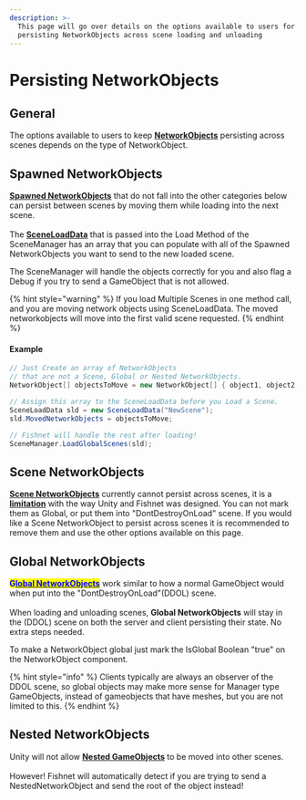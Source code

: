 ```yaml
---
description: >-
  This page will go over details on the options available to users for
  persisting NetworkObjects across scene loading and unloading
---
```


# Persisting NetworkObjects

## General

The options available to users to keep [**NetworkObjects**](../../../manual/guides/scene-management/broken-reference/) persisting across scenes depends on the type of NetworkObject.

## Spawned NetworkObjects

[**Spawned NetworkObjects**](../networked-gameobjects-and-scripts/networkobjects/#spawnednetworkobject) that do not fall into the other categories below can persist between scenes by moving them while loading into the next scene.\
\
The [**SceneLoadData**](scene-data/sceneloaddata.md) that is passed into the Load Method of the SceneManager has an array that you can populate with all of the Spawned NetworkObjects you want to send to the new loaded scene.

The SceneManager will handle the objects correctly for you and also flag a Debug if you try to send a GameObject that is not allowed.

{% hint style="warning" %}
If you load Multiple Scenes in one method call, and you are moving network objects using SceneLoadData. The moved networkobjects will move into the first valid scene requested.
{% endhint %}

#### Example

```csharp
// Just Create an array of NetworkObjects 
// that are not a Scene, Global or Nested NetworkObjects.
NetworkObject[] objectsToMove = new NetworkObject[] { object1, object2, object3 }

// Assign this array to the SceneLoadData before you Load a Scene.
SceneLoadData sld = new SceneLoadData("NewScene");
sld.MovedNetworkObjects = objectsToMove;

// Fishnet will handle the rest after loading!
SceneManager.LoadGlobalScenes(sld);
```

## Scene NetworkObjects

[**Scene NetworkObjects**](../networked-gameobjects-and-scripts/networkobjects/#scenenetworkobject) currently cannot persist across scenes, it is a [**limitation**](../../troubleshooting/technical-limitations.md) with the way Unity and Fishnet was designed. You can not mark them as Global, or put them into "DontDestroyOnLoad" scene. If you would like a Scene NetworkObject to persist across scenes it is recommended to remove them and use the other options available on this page.

## Global NetworkObjects

<mark style="color:blue;">**G**</mark>[<mark style="color:blue;">**lobal NetworkObjects**</mark>](../networked-gameobjects-and-scripts/networkobjects/#globalnetworkobject) work similar to how a normal GameObject would when put into the "DontDestroyOnLoad"(DDOL) scene.\
\
When loading and unloading scenes, **Global NetworkObjects** will stay in the (DDOL) scene on both the server and client persisting their state. No extra steps needed.

To make a NetworkObject global just mark the IsGlobal Boolean "true" on the NetworkObject component.

{% hint style="info" %}
Clients typically are always an observer of the DDOL scene, so global objects may make more sense for Manager type GameObjects, instead of gameobjects that have meshes, but you are not limited to this.
{% endhint %}

## Nested NetworkObjects

Unity will not allow [**Nested GameObjects**](../networked-gameobjects-and-scripts/networkobjects/nested-networkobjects.md) to be moved into other scenes.\
\
However! Fishnet will automatically detect if you are trying to send a NestedNetworkObject and send the root of the object instead!
